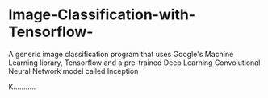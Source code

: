 # Image-Classification-with-Tensorflow-
A generic image classification program that uses Google's Machine Learning library, Tensorflow and a pre-trained Deep Learning Convolutional Neural Network model called Inception

K...........
